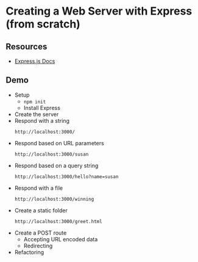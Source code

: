 # Creating a Web Server with Express (from scratch)

## Resources
* [Express.js Docs](https://expressjs.com/)

## Demo
* Setup
  * `npm init`
  * Install Express
* Create the server
* Respond with a string
    ```
    http://localhost:3000/
    ```
* Respond based on URL parameters
    ```
    http://localhost:3000/susan
    ```
* Respond based on a query string
    ```
    http://localhost:3000/hello?name=susan
    ```
* Respond with a file
    ```
    http://localhost:3000/winning
    ```
* Create a static folder
    ```
    http://localhost:3000/greet.html
    ```
* Create a POST route
  * Accepting URL encoded data
  * Redirecting
* Refactoring
